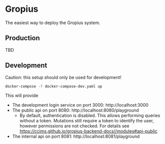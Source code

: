 # Gropius

The easiest way to deploy the Gropius system.

## Production

TBD

## Development

Caution: this setup should only be used for development!

```sh
docker-compose -f docker-compose-dev.yaml up
```

This will provide
- The development login service on port 3000: http://localhost:3000
- The public api on port 8080: http://localhost:8080/playground
  - By default, authentication is disabled. This allows performing queries without a token. Mutations still require a token to identify the user, however permissions are not checked. For details see https://ccims.github.io/gropius-backend-docs//modules#api-public
- The internal api on port 8081: http://localhost:8081/playground